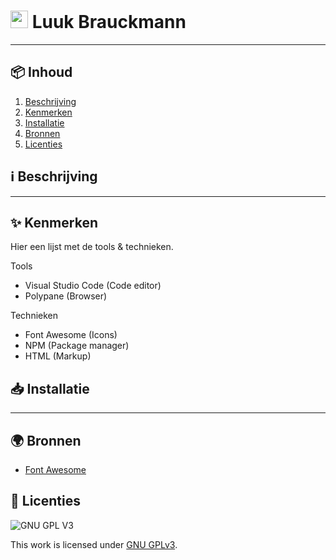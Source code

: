 <h1>
  <img src="[https://user-images.githubusercontent.com/47314813/214880490-f9031164-14f2-485c-9e3a-d1fe5c9c40d7.png](https://user-images.githubusercontent.com/47314813/218471748-d983dce9-0d2b-4220-9822-4167b0f43aac.png)" style="height: 1em;">
  <span>Luuk Brauckmann</span>
</h1>

***



<h2 id="inhoud">📦 Inhoud</h2>

<ol>
  <li>
    <a href="#beschrijving">Beschrijving</a>
  </li>
  <li>
    <a href="#kenmerken">Kenmerken</a>
  </li>
  <li>
    <a href="#installatie">Installatie</a>
  </li>
  <li>
    <a href="#bronnen">Bronnen</a>
  </li>
  <li>
    <a href="#licenties">Licenties</a>
  </li>
</ol>


<h2 id="beschrijving">ℹ️ Beschrijving</h2>

***

<h2 id="kenmerken">✨ Kenmerken</h2>

Hier een lijst met de tools & technieken.

Tools
- Visual Studio Code (Code editor)
- Polypane (Browser)

Technieken
- Font Awesome (Icons)
- NPM (Package manager)
- HTML (Markup)

<h2 id="installatie">📥 Installatie</h2>

***

<h2 id="bronnen">🌍 Bronnen</h2>

- [Font Awesome](https://fontawesome.com/)

<h2 id="licenties">🪪 Licenties</h2>

![GNU GPL V3](https://www.gnu.org/graphics/gplv3-127x51.png)

This work is licensed under [GNU GPLv3](./LICENSE).
